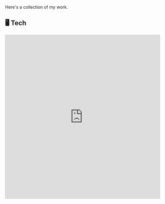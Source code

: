 Here's a collection of my work.

## 🖥️ Tech

<iframe class="airtable-embed" src="https://airtable.com/embed/shrjpRlu09GBg6ivf?backgroundColor=red&viewControls=on" frameborder="0" onmousewheel="" width="100%" height="533" style="background: transparent; border: 1px solid #ccc;"></iframe>

<!--## 📝 Writing-->

<!--//-->

<!--//-->

<!--Read more [here](https://medium.com/@annelid).-->
